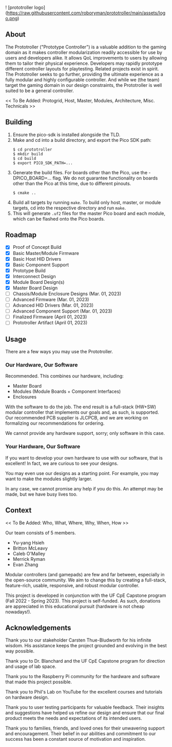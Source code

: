 ! [prototroller logo] (https://raw.githubusercontent.com/roboryman/prototroller/main/assets/logo.png)

## About

The Prototroller ("Prototype Controller") is a valuable addition to the gaming domain
as it makes controller modularization readily accessible for use by users and developers
alike. It allows QoL improvements to users by allowing them to tailor their physical
experience. Developers may rapidly prototype different controller layouts for playtesting.
Related projects exist in spirit. The Prototroller seeks to go further, providing the
ultimate experience as a fully modular and highly configurable controller. And while we
(the team) target the gaming domain in our design constraints, the Prototroller is well
suited to be a general controller.

<< To Be Added: Protogrid, Host, Master, Modules, Architecture, Misc. Technicals >>

## Building
1. Ensure the pico-sdk is installed alongside the TLD.
2. Make and cd into a build directory, and export the Pico SDK path:
    ```
    $ cd prototroller
    $ mkdir build
    $ cd build
    $ export PICO_SDK_PATH=...
    ```
3. Generate the build files. For boards other than the Pico, use the -DPICO_BOARD=... flag. We do not guarantee functionality on boards other than the Pico at this time, due to different pinouts.
    ```
    $ cmake ..
    ```
4. Build all targets by running `make`. To build only host, master, or module targets, cd into the respective directory and run `make`.
5. This will generate `.uf2` files for the master Pico board and each module, which can be flashed onto the Pico boards.

## Roadmap

- [x] Proof of Concept Build
- [x] Basic Master/Module Firmware
- [x] Basic Host HID Drivers
- [x] Basic Component Support
- [x] Prototype Build
- [x] Interconnect Design
- [x] Module Board Design(s)
- [x] Master Board Design
- [ ] Chassis/Module Enclosure Designs (Mar. 01, 2023)
- [ ] Advanced Firmware (Mar. 01, 2023)
- [ ] Advanced HID Drivers (Mar. 01, 2023)
- [ ] Advanced Component Support (Mar. 01, 2023)
- [ ] Finalized Firmware (April 01, 2023)
- [ ] Prototroller Artifact (April 01, 2023)

## Usage

There are a few ways you may use the Prototroller.

### Our Hardware, Our Software
Recommended. This combines our hardware, including:
- Master Board
- Modules (Module Boards + Component Interfaces)
- Enclosures

With the software to do the job.
The end result is a full-stack (HW+SW) modular controller that implements our goals and, as such, is supported.
Our recommended PCB supplier is JLCPCB, and we are working on formalizing our recommendations for ordering.

We cannot provide any hardware support, sorry; only software in this case.

### Your Hardware, Our Software
If you want to develop your own hardware to use with our software, that is excellent! In fact, we are curious to see your designs.

You may even use our designs as a starting point. For example, you may want to make the modules slightly larger.

In any case, we cannot promise any help if you do this. An attempt may be made, but we have busy lives too.

## Context

<< To Be Added: Who, What, Where, Why, When, How >>

Our team consists of 5 members.
- Yu-yang Hsieh
- Britton McLeavy
- Caleb O'Malley
- Merrick Ryman
- Evan Zhang

Modular controllers (and gamepads) are few and far between, especially in the open-source community. We aim to change this by creating a full-stack, feature-rich, usable, responsive, and robust modular controller.

This project is developed in conjunction with the UF CpE Capstone program (Fall 2022 - Spring 2023). This project is self-funded. As such, donations are appreciated in this educational pursuit (hardware is not cheap nowadays!).

## Acknowledgements
Thank you to our stakeholder Carsten Thue-Bludworth for his infinite wisdom. His assistance keeps the project grounded and evolving in the best way possible.

Thank you to Dr. Blanchard and the UF CpE Capstone program for direction and usage of lab space.

Thank you to the Raspberry Pi community for the hardware and software that made this project possible.

Thank you to Phil's Lab on YouTube for the excellent courses and tutorials on hardware design.

Thank you to user testing participants for valuable feedback. Their insights and suggestions have helped us refine our design and ensure that our final product meets the needs and expectations of its intended users.

Thank you to families, friends, and loved ones for their unwavering support and encouragement. Their belief in our abilities and commitment to our success has been a constant source of motivation and inspiration.

